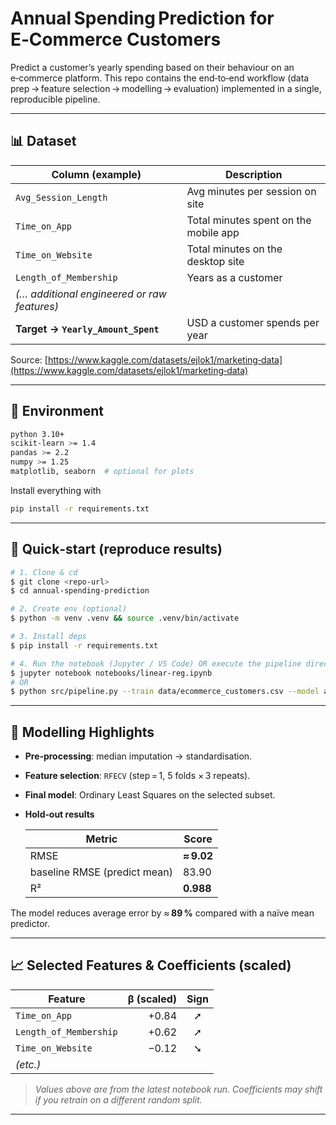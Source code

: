 # Annual Spending Prediction for E‑Commerce Customers

Predict a customer’s yearly spending based on their behaviour on an e‑commerce platform.  This repo contains the end‑to‑end workflow (data prep → feature selection → modelling → evaluation) implemented in a single, reproducible pipeline.

---

## 📊 Dataset

| Column (example)                            | Description                           |
| ------------------------------------------- | ------------------------------------- |
| `Avg_Session_Length`                        | Avg minutes per session on site       |
| `Time_on_App`                               | Total minutes spent on the mobile app |
| `Time_on_Website`                           | Total minutes on the desktop site     |
| `Length_of_Membership`                      | Years as a customer                   |
| *(… additional engineered or raw features)* |                                       |
| **Target → `Yearly_Amount_Spent`**          | USD a customer spends per year        |

Source: [https://www.kaggle.com/datasets/ejlok1/marketing‑data](https://www.kaggle.com/datasets/ejlok1/marketing‑data)

---

## 🧰 Environment

```bash
python 3.10+
scikit‑learn >= 1.4
pandas >= 2.2
numpy >= 1.25
matplotlib, seaborn  # optional for plots
```

Install everything with

```bash
pip install -r requirements.txt
```

---

## 🚀 Quick‑start (reproduce results)

```bash
# 1. Clone & cd
$ git clone <repo‑url>
$ cd annual‑spending‑prediction

# 2. Create env (optional)
$ python -m venv .venv && source .venv/bin/activate

# 3. Install deps
$ pip install -r requirements.txt

# 4. Run the notebook (Jupyter / VS Code) OR execute the pipeline directly
$ jupyter notebook notebooks/linear-reg.ipynb
# OR
$ python src/pipeline.py --train data/ecommerce_customers.csv --model artefacts/model.pkl
```

---

## 🧪 Modelling Highlights

* **Pre‑processing**: median imputation → standardisation.
* **Feature selection**: `RFECV` (step = 1, 5 folds × 3 repeats).
* **Final model**: Ordinary Least Squares on the selected subset.
* **Hold‑out results**

  | Metric                       | Score      |
  | ---------------------------- | ---------- |
  | RMSE                         | **≈ 9.02** |
  | baseline RMSE (predict mean) | 83.90      |
  | R²                           | **0.988**  |

The model reduces average error by ≈ **89 %** compared with a naïve mean predictor.

---

## 📈 Selected Features & Coefficients (scaled)

| Feature                | β (scaled) | Sign |
| ---------------------- | ---------: | :--: |
| `Time_on_App`          |      +0.84 |   ➚  |
| `Length_of_Membership` |      +0.62 |   ➚  |
| `Time_on_Website`      |      −0.12 |   ➘  |
| *(etc.)*               |            |      |

> *Values above are from the latest notebook run.  Coefficients may shift if you retrain on a different random split.*

---
